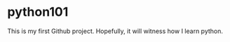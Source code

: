 python101
=========

This is my first Github project. Hopefully, it will witness how I learn python.
